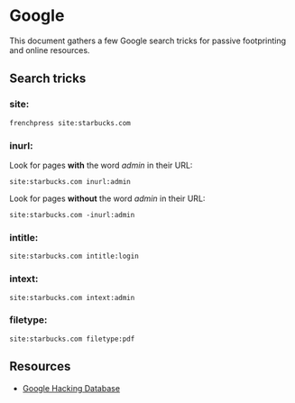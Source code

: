 # Google
This document gathers a few Google search tricks for passive footprinting and online resources.

## Search tricks

### site:

`frenchpress site:starbucks.com`

### inurl:

Look for pages **with** the word *admin* in their URL:

`site:starbucks.com inurl:admin`

Look for pages **without** the word *admin* in their URL:

`site:starbucks.com -inurl:admin`

### intitle:

`site:starbucks.com intitle:login`

### intext:

`site:starbucks.com intext:admin`

### filetype:

`site:starbucks.com filetype:pdf`

## Resources

- [Google Hacking Database](https://www.exploit-db.com/google-hacking-database)
